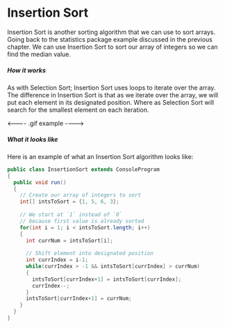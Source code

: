 # Insertion Sort
Insertion Sort is another sorting algorithm that we can use to sort arrays. Going back to the statistics package example discussed in the previous chapter. We can use Insertion Sort to sort our array of integers so we can find the median value. 


##### How it works
As with Selection Sort; Insertion Sort uses loops to iterate over the array. The difference in Insertion Sort is that as we iterate over the array, we will put each element in its designated position. Where as Selection Sort will search for the smallest element on each iteration.

<---- .gif example ---->

##### What it looks like

Here is an example of what an Insertion Sort algorithm looks like:

```Java
public class InsertionSort extends ConsoleProgram
{
  public void run()
  {
    // Create our array of integers to sort
    int[] intsToSort = {1, 5, 6, 3};
    
    // We start at `1` instead of `0`
    // because first value is already sorted
    for(int i = 1; i < intsToSort.length; i++)
    {
      int currNum = intsToSort[i];
      
      // Shift element into designated position
      int currIndex = i-1;
      while(currIndex > -1 && intsToSort[currIndex] > currNum)
      {
        intsToSort[currIndex+1] = intsToSort[currIndex];
        currIndex--;
      }
      intsToSort[currIndex+1] = currNum;
    }
  }
}

```

